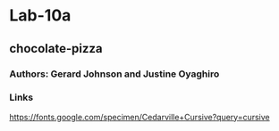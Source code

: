 # Lab-10a

## chocolate-pizza

### Authors: Gerard Johnson and Justine Oyaghiro

### Links
https://fonts.google.com/specimen/Cedarville+Cursive?query=cursive


